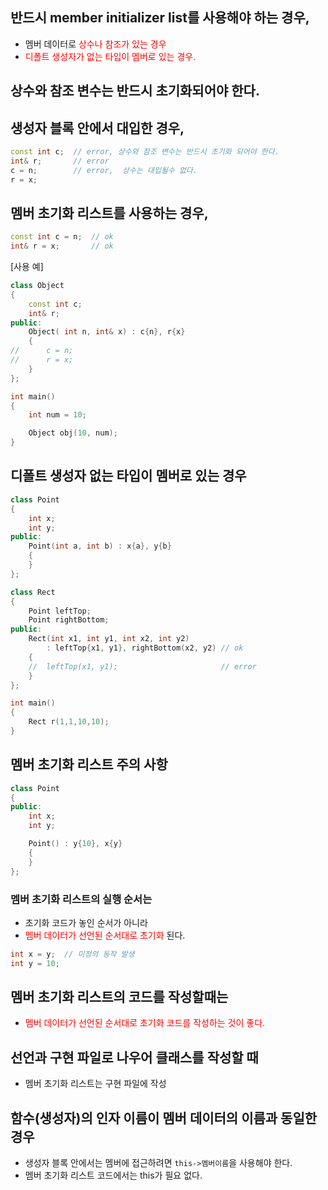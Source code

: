 <style>
r { color: Red }
o { color: Orange }
g { color: Green }
</style>

## 반드시 member initializer list를 사용해야 하는 경우,
- 멤버 데이터로 <r>상수나 참조가 있는 경우</r>
- <r>디폴트 생성자가 없는 타입이 멤버로 있는 경우.</r>

## 상수와 참조 변수는 반드시 초기화되어야 한다.
## 생성자 블록 안에서 대입한 경우,
```c++
const int c;  // error, 상수와 참조 변수는 반드시 초기화 되어야 한다.
int& r;       // error
c = n;        // error,  상수는 대입될수 없다.
r = x;
```

## 멤버 초기화 리스트를 사용하는 경우,
```c++
const int c = n;  // ok
int& r = x;       // ok
```

[사용 예]
```c++
class Object
{
	const int c;
	int& r;
public:
	Object( int n, int& x) : c{n}, r{x}
	{
//		c = n;
//		r = x;
	}
};

int main()
{
	int num = 10;

	Object obj(10, num);
}
```


## 디폴트 생성자 없는 타입이 멤버로 있는 경우

```c++
class Point
{
	int x;
	int y;
public:
	Point(int a, int b) : x{a}, y{b}
	{
	}
};

class Rect
{
	Point leftTop;
	Point rightBottom;
public:
	Rect(int x1, int y1, int x2, int y2)
		: leftTop{x1, y1}, rightBottom(x2, y2) // ok
	{
	//	leftTop(x1, y1);                       // error
	}
};

int main()
{
	Rect r(1,1,10,10);
}
```

## 멤버 초기화 리스트 주의 사항
```c++
class Point
{
public:
	int x;
	int y;

	Point() : y{10}, x{y}
	{
	}
};
```

### 멤버 초기화 리스트의 실행 순서는
- 초기화 코드가 놓인 순서가 아니라
- <r>멤버 데이터가 선언된 순서대로 초기화</r> 된다.
```c++
int x = y;  // 미정의 동작 발생
int y = 10;
```

## 멤버 초기화 리스트의 코드를 작성할때는
- <r>멤버 데이터가 선언된 순서대로 초기화 코드를 작성하는 것이 좋다.</r>

## 선언과 구현 파일로 나우어 클래스를 작성할 때
- 멤버 초기화 리스트는 구현 파일에 작성

## 함수(생성자)의 인자 이름이 멤버 데이터의 이름과 동일한 경우
- 생성자 블록 안에서는 멤버에 접근하려면 `this->멤버이름`을 사용해야 한다.
- 멤버 초기화 리스트 코드에서는 this가 필요 없다.



